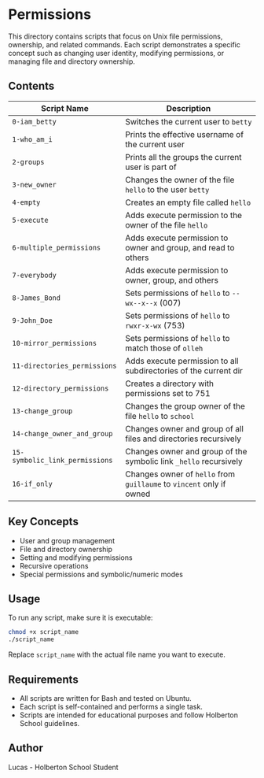 # Permissions

This directory contains scripts that focus on Unix file permissions, ownership, and related commands. Each script demonstrates a specific concept such as changing user identity, modifying permissions, or managing file and directory ownership.

## Contents

| Script Name                  | Description                                                         |
|------------------------------|---------------------------------------------------------------------|
| `0-iam_betty`                | Switches the current user to `betty`                                |
| `1-who_am_i`                 | Prints the effective username of the current user                   |
| `2-groups`                   | Prints all the groups the current user is part of                   |
| `3-new_owner`                | Changes the owner of the file `hello` to the user `betty`           |
| `4-empty`                    | Creates an empty file called `hello`                                |
| `5-execute`                  | Adds execute permission to the owner of the file `hello`            |
| `6-multiple_permissions`     | Adds execute permission to owner and group, and read to others      |
| `7-everybody`                | Adds execute permission to owner, group, and others                 |
| `8-James_Bond`               | Sets permissions of `hello` to `--wx--x--x` (007)                   |
| `9-John_Doe`                 | Sets permissions of `hello` to `rwxr-x-wx` (753)                    |
| `10-mirror_permissions`      | Sets permissions of `hello` to match those of `olleh`               |
| `11-directories_permissions` | Adds execute permission to all subdirectories of the current dir     |
| `12-directory_permissions`   | Creates a directory with permissions set to 751                     |
| `13-change_group`            | Changes the group owner of the file `hello` to `school`             |
| `14-change_owner_and_group`  | Changes owner and group of all files and directories recursively     |
| `15-symbolic_link_permissions`| Changes owner and group of the symbolic link `_hello` recursively  |
| `16-if_only`                 | Changes owner of `hello` from `guillaume` to `vincent` only if owned|

## Key Concepts

- User and group management
- File and directory ownership
- Setting and modifying permissions
- Recursive operations
- Special permissions and symbolic/numeric modes

## Usage

To run any script, make sure it is executable:

```bash
chmod +x script_name
./script_name
```

Replace `script_name` with the actual file name you want to execute.

## Requirements

- All scripts are written for Bash and tested on Ubuntu.
- Each script is self-contained and performs a single task.
- Scripts are intended for educational purposes and follow Holberton School guidelines.

## Author

Lucas - Holberton School Student
